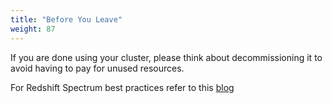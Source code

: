 ```yaml
---
title: "Before You Leave"
weight: 87
---
```


If you are done using your cluster, please think about decommissioning it to avoid having to pay for unused resources. 

For Redshift Spectrum best practices refer to this [blog](https://aws.amazon.com/blogs/big-data/10-best-practices-for-amazon-redshift-spectrum/)
